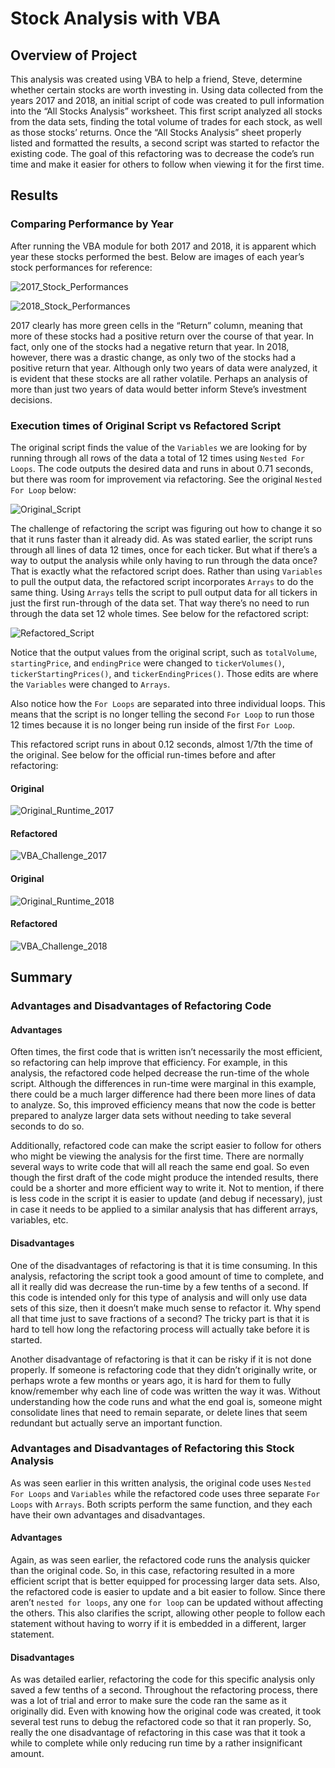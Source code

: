 # Stock Analysis with VBA

## Overview of Project
This analysis was created using VBA to help a friend, Steve, determine whether certain stocks are worth investing in. Using data collected from the years 2017 and 2018, an initial script of code was created to pull information into the “All Stocks Analysis” worksheet. This first script analyzed all stocks from the data sets, finding the total volume of trades for each stock, as well as those stocks’ returns. Once the “All Stocks Analysis” sheet properly listed and formatted the results, a second script was started to refactor the existing code. The goal of this refactoring was to decrease the code’s run time and make it easier for others to follow when viewing it for the first time.  

## Results
### Comparing Performance by Year
After running the VBA module for both 2017 and 2018, it is apparent which year these stocks performed the best. Below are images of each year’s stock performances for reference:

![2017_Stock_Performances](https://user-images.githubusercontent.com/94764735/147011821-a01d3fd3-becc-4b28-aed2-967dd1c1e724.png)

![2018_Stock_Performances](https://user-images.githubusercontent.com/94764735/147011831-c1706b72-0273-4c4f-a2a3-1c29048b6631.png)

2017 clearly has more green cells in the “Return” column, meaning that more of these stocks had a positive return over the course of that year. In fact, only one of the stocks had a negative return that year. In 2018, however, there was a drastic change, as only two of the stocks had a positive return that year. Although only two years of data were analyzed, it is evident that these stocks are all rather volatile. Perhaps an analysis of more than just two years of data would better inform Steve’s investment decisions.

### Execution times of Original Script vs Refactored Script
The original script finds the value of the `Variables` we are looking for by running through all rows of the data a total of 12 times using `Nested For Loops`. The code outputs the desired data and runs in about 0.71 seconds, but there was room for improvement via refactoring. See the original `Nested For Loop` below:

![Original_Script](https://user-images.githubusercontent.com/94764735/147011844-0bcb9e1c-3974-4090-a56d-63c70c93006c.png)

The challenge of refactoring the script was figuring out how to change it so that it runs faster than it already did. As was stated earlier, the script runs through all lines of data 12 times, once for each ticker. But what if there’s a way to output the analysis while only having to run through the data once? That is exactly what the refactored script does. Rather than using `Variables` to pull the output data, the refactored script incorporates `Arrays` to do the same thing. Using `Arrays` tells the script to pull output data for all tickers in just the first run-through of the data set. That way there’s no need to run through the data set 12 whole times. See below for the refactored script:

![Refactored_Script](https://user-images.githubusercontent.com/94764735/147011850-a4d47f9f-755d-429a-a672-d111566ad834.png)

Notice that the output values from the original script, such as `totalVolume`, `startingPrice`, and `endingPrice` were changed to `tickerVolumes()`, `tickerStartingPrices()`, and `tickerEndingPrices()`. Those edits are where the `Variables` were changed to `Arrays`. 

Also notice how the `For Loops` are separated into three individual loops. This means that the script is no longer telling the second `For Loop` to run those 12 times because it is no longer being run inside of the first `For Loop`. 

This refactored script runs in about 0.12 seconds, almost 1/7th the time of the original. See below for the official run-times before and after refactoring:

#### Original

![Original_Runtime_2017](https://user-images.githubusercontent.com/94764735/147011861-2e53a37f-6c26-461a-ae47-0e91aa864da0.png)

#### Refactored

![VBA_Challenge_2017](https://user-images.githubusercontent.com/94764735/147011870-643a2b52-1f62-475b-8b24-e4c67c3ba3c6.png)

#### Original

![Original_Runtime_2018](https://user-images.githubusercontent.com/94764735/147011883-50348045-b7a7-49ec-abff-1778212bce78.png)

#### Refactored

![VBA_Challenge_2018](https://user-images.githubusercontent.com/94764735/147011893-fa12f516-996d-4950-8415-263c2325a9a5.png)

## Summary

### Advantages and Disadvantages of Refactoring Code
#### Advantages
Often times, the first code that is written isn’t necessarily the most efficient, so refactoring can help improve that efficiency. For example, in this analysis, the refactored code helped decrease the run-time of the whole script. Although the differences in run-time were marginal in this example, there could be a much larger difference had there been more lines of data to analyze. So, this improved efficiency means that now the code is better prepared to analyze larger data sets without needing to take several seconds to do so.

Additionally, refactored code can make the script easier to follow for others who might be viewing the analysis for the first time. There are normally several ways to write code that will all reach the same end goal. So even though the first draft of the code might produce the intended results, there could be a shorter and more efficient way to write it. Not to mention, if there is less code in the script it is easier to update (and debug if necessary), just in case it needs to be applied to a similar analysis that has different arrays, variables, etc.
#### Disadvantages
One of the disadvantages of refactoring is that it is time consuming. In this analysis, refactoring the script took a good amount of time to complete, and all it really did was decrease the run-time by a few tenths of a second. If this code is intended only for this type of analysis and will only use data sets of this size, then it doesn’t make much sense to refactor it. Why spend all that time just to save fractions of a second? The tricky part is that it is hard to tell how long the refactoring process will actually take before it is started.

Another disadvantage of refactoring is that it can be risky if it is not done properly. If someone is refactoring code that they didn’t originally write, or perhaps wrote a few months or years ago, it is hard for them to fully know/remember why each line of code was written the way it was. Without understanding how the code runs and what the end goal is, someone might consolidate lines that need to remain separate, or delete lines that seem redundant but actually serve an important function. 

### Advantages and Disadvantages of Refactoring this Stock Analysis
As was seen earlier in this written analysis, the original code uses `Nested For Loops` and `Variables` while the refactored code uses three separate `For Loops` with `Arrays`. Both scripts perform the same function, and they each have their own advantages and disadvantages. 
#### Advantages
Again, as was seen earlier, the refactored code runs the analysis quicker than the original code. So, in this case, refactoring resulted in a more efficient script that is better equipped for processing larger data sets.
Also, the refactored code is easier to update and a bit easier to follow. Since there aren’t `nested for loops`, any one `for loop` can be updated without affecting the others. This also clarifies the script, allowing other people to follow each statement without having to worry if it is embedded in a different, larger statement.

#### Disadvantages
As was detailed earlier, refactoring the code for this specific analysis only saved a few tenths of a second. Throughout the refactoring process, there was a lot of trial and error to make sure the code ran the same as it originally did. Even with knowing how the original code was created, it took several test runs to debug the refactored code so that it ran properly. So, really the one disadvantage of refactoring in this case was that it took a while to complete while only reducing run time by a rather insignificant amount.

